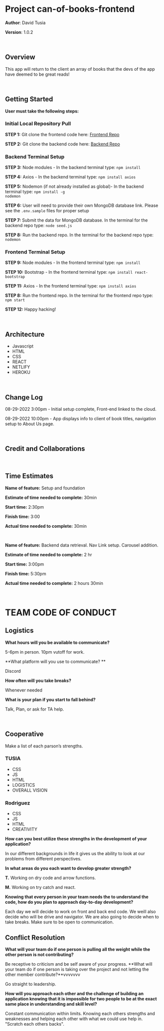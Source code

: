 # Project can-of-books-frontend

**Author**: David Tusia

**Version**: 1.0.2

<br>

## Overview
<!-- Provide a high level overview of what this application is and why you are building it, beyond the fact that it's an assignment for this class. (i.e. What's your problem domain?) -->

This app will return to the client an array of books that the devs of the app have deemed to be great reads!

<br>

## Getting Started
<!-- What are the steps that a user must take in order to build this app on their own machine and get it running? -->

**User must take the following steps:**

### Initial Local Repository Pull
**STEP 1:** Git clone the frontend code here: [Frontend Repo](https://github.com/dftjr/can-of-books-frontend.git)

**STEP 2:** Git clone the backend code here: [Backend Repo](https://github.com/m11gz/can-of-books-backend.git)

### Backend Terminal Setup
**STEP 3:** Node modules - In the backend terminal type: <code>npm install</code>

**STEP 4:** Axios - In the backend terminal type: <code>npm install axios</code>

**STEP 5:** Nodemon (if not already installed as global)- In the backend terminal type: <code>npm install -g nodemon</code>

**STEP 6:** User will need to provide their own MongoDB database link. Please see the <code>.env.sample</code> files for proper setup

**STEP 7:** Submit the data for MongoDB database. In the terminal for the backend repo type: <code>node seed.js</code>

**STEP 8:** Run the backend repo. In the terminal for the backend repo type: <code>nodemon</code>

### Frontend Terminal Setup
**STEP 9:** Node modules - In the frontend terminal type: <code>npm install</code>

**STEP 10:** Bootstrap - In the frontend terminal type: <code>npm install react-bootstrap</code>

**STEP 11:** Axios - In the frontend terminal type: <code>npm install axios</code>

**STEP 8:** Run the frontend repo. In the terminal for the frontend repo type: <code>npm start</code>

**STEP 12:** Happy hacking!

<br>

## Architecture
<!-- Provide a detailed description of the application design. What technologies (languages, libraries, etc) you're using, and any other relevant design information. -->

- Javascript 
- HTML
- CSS
- REACT
- NETLIFY
- HEROKU

<br>

## Change Log
<!-- Use this area to document the iterative changes made to your application as each feature is successfully implemented. Use time stamps. Here's an example:

01-01-2021 4:59pm - Application now has a fully-functional express server, with a GET route for the location resource. -->

08-29-2022 3:00pm - Initial setup complete, Front-end linked to the cloud.

08-29-2022 10:00pm - App displays info to client of book titles, navigation setup to About Us page.

<br>

## Credit and Collaborations
<!-- Give credit (and a link) to other people or resources that helped you build this application. -->

<br>

## Time Estimates
<!-- For each of the lab features, make an estimate of the time it will take you to complete the feature, and record your start and finish times for that feature: -->

**Name of feature:** Setup and foundation

**Estimate of time needed to complete:** 30min

**Start time:** 2:30pm

**Finish time:** 3:00

**Actual time needed to complete:** 30min

<br>

**Name of feature:** Backend data retrieval. Nav Link setup. Carousel addition.

**Estimate of time needed to complete:** 2 hr

**Start time:** 3:00pm

**Finish time:** 5:30pm

**Actual time needed to complete:** 2 hours 30min

<br>

# TEAM CODE OF CONDUCT

## Logistics

**What hours will you be available to communicate?**

5-6pm in person. 10pm vutoff for work.

**What platform will you use to communicate? **

Discord

**How often will you take breaks?**

Whenever needed

**What is your plan if you start to fall behind?** 

Talk, Plan, or ask for TA help.

<br>

## Cooperative

Make a list of each parson’s strengths.

### TUSIA

- CSS
- JS
- HTML
- LOGISTICS
- OVERALL VISION

### Rodriguez

- CSS
- JS
- HTML
- CREATIVITY
  
**How can you best utilize these strengths in the development of your application?**

In our different backgrounds in life it gives us the ability to look at our problems from different perspectives.
 
**In what areas do you each want to develop greater strength?**

**T.** Working on dry code and arrow functions.

**M.** Working on try catch and react.

**Knowing that every person in your team needs the to understand the code, how do you plan to approach day-to-day development?**

Each day we will decide to work on front and back end code. We weill also decide who will be drive and navigator. We are also going to decide when to take breaks. Make sure to be open to communication.

## Conflict Resolution

**What will your team do if one person is pulling all the weight while the other person is not contributing?**

Be receptive to criticism and be self aware of your progress.
**What will your team do if one person is taking over the project and not letting the other member contribute?**vvvvvvv

Go straight to leadership.

**How will you approach each other and the challenge of building an application knowing that it is impossible for two people to be at the exact same place in understanding and skill level?**

Constant communication within limits. Knowing each others strengths and weaknesses and helping each other with what we could use help in. "Scratch each others backs".

